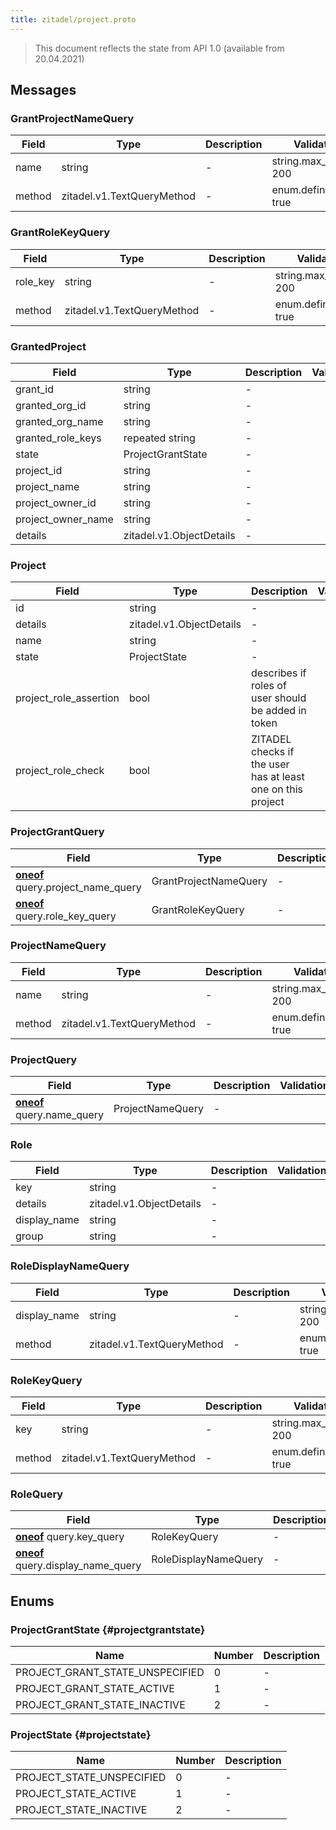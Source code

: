 ```yaml
---
title: zitadel/project.proto
---
```

> This document reflects the state from API 1.0 (available from 20.04.2021)




## Messages


### GrantProjectNameQuery



| Field | Type | Description | Validation |
| ----- | ---- | ----------- | ----------- |
| name |  string | - | string.max_len: 200<br />  |
| method |  zitadel.v1.TextQueryMethod | - | enum.defined_only: true<br />  |




### GrantRoleKeyQuery



| Field | Type | Description | Validation |
| ----- | ---- | ----------- | ----------- |
| role_key |  string | - | string.max_len: 200<br />  |
| method |  zitadel.v1.TextQueryMethod | - | enum.defined_only: true<br />  |




### GrantedProject



| Field | Type | Description | Validation |
| ----- | ---- | ----------- | ----------- |
| grant_id |  string | - |  |
| granted_org_id |  string | - |  |
| granted_org_name |  string | - |  |
| granted_role_keys | repeated string | - |  |
| state |  ProjectGrantState | - |  |
| project_id |  string | - |  |
| project_name |  string | - |  |
| project_owner_id |  string | - |  |
| project_owner_name |  string | - |  |
| details |  zitadel.v1.ObjectDetails | - |  |




### Project



| Field | Type | Description | Validation |
| ----- | ---- | ----------- | ----------- |
| id |  string | - |  |
| details |  zitadel.v1.ObjectDetails | - |  |
| name |  string | - |  |
| state |  ProjectState | - |  |
| project_role_assertion |  bool | describes if roles of user should be added in token |  |
| project_role_check |  bool | ZITADEL checks if the user has at least one on this project |  |




### ProjectGrantQuery



| Field | Type | Description | Validation |
| ----- | ---- | ----------- | ----------- |
| [**oneof**](https://developers.google.com/protocol-buffers/docs/proto3#oneof) query.project_name_query |  GrantProjectNameQuery | - |  |
| [**oneof**](https://developers.google.com/protocol-buffers/docs/proto3#oneof) query.role_key_query |  GrantRoleKeyQuery | - |  |




### ProjectNameQuery



| Field | Type | Description | Validation |
| ----- | ---- | ----------- | ----------- |
| name |  string | - | string.max_len: 200<br />  |
| method |  zitadel.v1.TextQueryMethod | - | enum.defined_only: true<br />  |




### ProjectQuery



| Field | Type | Description | Validation |
| ----- | ---- | ----------- | ----------- |
| [**oneof**](https://developers.google.com/protocol-buffers/docs/proto3#oneof) query.name_query |  ProjectNameQuery | - |  |




### Role



| Field | Type | Description | Validation |
| ----- | ---- | ----------- | ----------- |
| key |  string | - |  |
| details |  zitadel.v1.ObjectDetails | - |  |
| display_name |  string | - |  |
| group |  string | - |  |




### RoleDisplayNameQuery



| Field | Type | Description | Validation |
| ----- | ---- | ----------- | ----------- |
| display_name |  string | - | string.max_len: 200<br />  |
| method |  zitadel.v1.TextQueryMethod | - | enum.defined_only: true<br />  |




### RoleKeyQuery



| Field | Type | Description | Validation |
| ----- | ---- | ----------- | ----------- |
| key |  string | - | string.max_len: 200<br />  |
| method |  zitadel.v1.TextQueryMethod | - | enum.defined_only: true<br />  |




### RoleQuery



| Field | Type | Description | Validation |
| ----- | ---- | ----------- | ----------- |
| [**oneof**](https://developers.google.com/protocol-buffers/docs/proto3#oneof) query.key_query |  RoleKeyQuery | - |  |
| [**oneof**](https://developers.google.com/protocol-buffers/docs/proto3#oneof) query.display_name_query |  RoleDisplayNameQuery | - |  |






## Enums


### ProjectGrantState {#projectgrantstate}


| Name | Number | Description |
| ---- | ------ | ----------- |
| PROJECT_GRANT_STATE_UNSPECIFIED | 0 | - |
| PROJECT_GRANT_STATE_ACTIVE | 1 | - |
| PROJECT_GRANT_STATE_INACTIVE | 2 | - |




### ProjectState {#projectstate}


| Name | Number | Description |
| ---- | ------ | ----------- |
| PROJECT_STATE_UNSPECIFIED | 0 | - |
| PROJECT_STATE_ACTIVE | 1 | - |
| PROJECT_STATE_INACTIVE | 2 | - |




